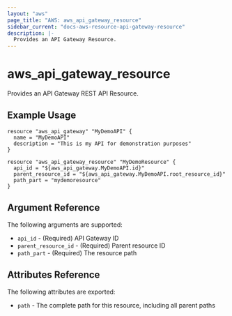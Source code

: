 ```yaml
---
layout: "aws"
page_title: "AWS: aws_api_gateway_resource"
sidebar_current: "docs-aws-resource-api-gateway-resource"
description: |-
  Provides an API Gateway Resource.
---
```


# aws\_api\_gateway\_resource

Provides an API Gateway REST API Resource.

## Example Usage

```
resource "aws_api_gateway" "MyDemoAPI" {
  name = "MyDemoAPI"
  description = "This is my API for demonstration purposes"
}

resource "aws_api_gateway_resource" "MyDemoResource" {
  api_id = "${aws_api_gateway.MyDemoAPI.id}"
  parent_resource_id = "${aws_api_gateway.MyDemoAPI.root_resource_id}"
  path_part = "mydemoresource"
}
```

## Argument Reference

The following arguments are supported:

* `api_id` - (Required) API Gateway ID
* `parent_resource_id` - (Required) Parent resource ID
* `path_part` - (Required) The resource path

## Attributes Reference

The following attributes are exported:

* `path` - The complete path for this resource, including all parent paths

